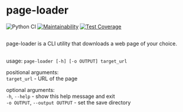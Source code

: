 # page-loader
![Python CI](https://github.com/sharknoise/page-loader/workflows/PythonCI/badge.svg?branch=master)
[![Maintainability](https://api.codeclimate.com/v1/badges/b6fc7f8c1836d253884f/maintainability)](https://codeclimate.com/github/sharknoise/page-loader/maintainability)
[![Test Coverage](https://api.codeclimate.com/v1/badges/b6fc7f8c1836d253884f/test_coverage)](https://codeclimate.com/github/sharknoise/page-loader/test_coverage)
##
page-loader is a CLI utility that downloads a web page of your choice.
##
usage: `page-loader [-h] [-o OUTPUT] target_url`  
  
positional arguments:  
  `target_url` - URL of the page  
  
optional arguments:  
  `-h`, `--help` - show this help message and exit  
  `-o OUTPUT`, `--output OUTPUT` - set the save directory  